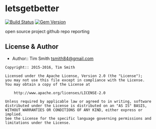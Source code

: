 # letsgetbetter

[![Build Status](https://travis-ci.org/tas50/letsgetbetter.svg?branch=master)](https://travis-ci.org/tas50/letsgetbetter) [![Gem Version](https://badge.fury.io/rb/letsgetbetter.svg)](http://badge.fury.io/rb/letsgetbetter)

open source project github repo reporting

## License & Author

- Author:: Tim Smith [tsmith84@gmail.com](mailto:tsmith84@gmail.com)

```text
Copyright:: 2015-2016, Tim Smith

Licensed under the Apache License, Version 2.0 (the "License");
you may not use this file except in compliance with the License.
You may obtain a copy of the License at

    http://www.apache.org/licenses/LICENSE-2.0

Unless required by applicable law or agreed to in writing, software
distributed under the License is distributed on an "AS IS" BASIS,
WITHOUT WARRANTIES OR CONDITIONS OF ANY KIND, either express or implied.
See the License for the specific language governing permissions and
limitations under the License.
```
